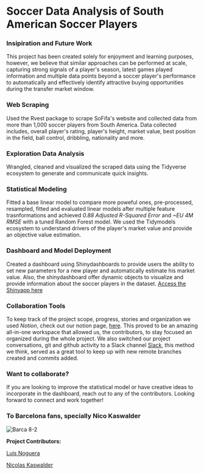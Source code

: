 # Soccer Data Analysis of South American Soccer Players

### Insipiration and Future Work

This project has been created solely for enjoyment and learning purposes, however, we believe that similar approaches can be performed at scale, capturing strong signals of a player's season, latest games played information and multiple data points beyond a soccer player's performance to automatically and effectively identify attractive buying opportunities during the transfer market window.

### Web Scraping 

Used the Rvest package to scrape SoFifa's website and collected data from more than 1,000 soccer players from South America. Data collected includes, overall player's rating, player's height, market value, best position in the field, ball control, dribbling, nationality and more.

### Exploration Data Analysis 

Wrangled, cleaned and visualized the scraped data using the Tidyverse ecosystem to generate and communicate quick insights. 

### Statistical Modeling

Fitted a base linear model to compare more poweful ones, pre-processed, resampled, fitted and evaluated linear models after multiple feature trasnformations and achieved *0.88 Adjusted R-Squared Error* and *~EU 4M RMSE* with a tuned Random Forest model. We used the Tidymodels ecosystem to understand drivers of the player's market value and provide an objective value estimation. 

### Dashboard and Model Deployment

Created a dashboard using Shinydashboards to provide users the ability to set new parameters for a new player and automatically estimate his market value. Also, the shinydashboard offer dynamic objects to visualize and provide information about the soccer players in the dataset. [Access the Shinyapp here](https://lnoguera.shinyapps.io/Conmebol-Analytics/)

### Collaboration Tools 

To keep track of the project scope, progress, stories and organization we used *Notion*, check out our notion page, [here](https://www.notion.so/luisnoguera/Soccer-Analytics-14ebe2427ce448a8884660d8291e4fdb). This proved to be an amazing all-in-one workspace that allowed us, the contributors, to stay focused an organized during the whole project. We also switched our project conversations, git and github activity to a Slack channel [Slack](https://slack.com/), this method we think, served as a great tool to keep up with new remote branches created and commits added. 

### Want to collaborate?

If you are looking to improve the statistical model or have creative ideas to incorporate in the dashboard, reach out to any of the contributors. Looking forward to connect and work together!

### To Barcelona fans, specially Nico Kaswalder 

![Barca 8-2](https://img-9gag-fun.9cache.com/photo/aBmL92A_700bwp.webp)


**Project Contributors:** 

[Luis Noguera](https://www.linkedin.com/in/luis-noguera/)

[Nicolas Kaswalder](https://www.linkedin.com/in/nicolas-kaswalder)

